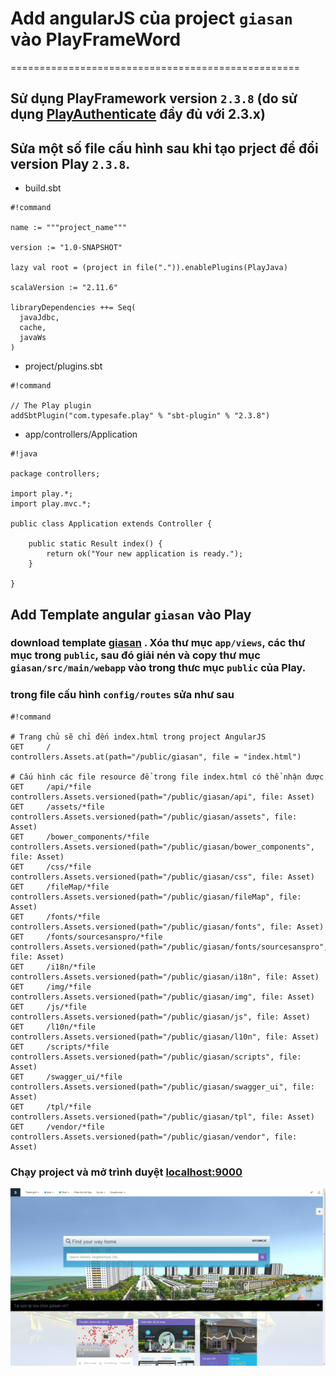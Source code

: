 # Add angularJS của project `giasan` vào PlayFrameWord
==================================================

## Sử dụng PlayFramework version `2.3.8` (do sử dụng [PlayAuthenticate](http://joscha.github.com/play-authenticate/) đầy đủ với 2.3.x)

## Sửa một số file cấu hình sau khi tạo prject để đổi version Play `2.3.8`.

* build.sbt

```
#!command

name := """project_name"""

version := "1.0-SNAPSHOT"

lazy val root = (project in file(".")).enablePlugins(PlayJava)

scalaVersion := "2.11.6"

libraryDependencies ++= Seq(
  javaJdbc,
  cache,
  javaWs
)
```

* project/plugins.sbt

```
#!command

// The Play plugin
addSbtPlugin("com.typesafe.play" % "sbt-plugin" % "2.3.8")
```

* app/controllers/Application

```
#!java

package controllers;

import play.*;
import play.mvc.*;

public class Application extends Controller {

    public static Result index() {
        return ok("Your new application is ready.");
    }

}

```

## Add Template angular `giasan` vào Play

### download template [giasan](https://drive.google.com/open?id=0B0uLgiGBCYCnUXhGWFlWRVlld1E) . Xóa thư mục `app/views`, các thư mục trong `public`, sau đó giải nén và copy thư mục `giasan/src/main/webapp` vào trong thưc mục `public` của Play. 

### trong file cấu hình `config/routes` sửa như sau

```
#!command

# Trang chủ sẽ chỉ đến index.html trong project AngularJS
GET     /                           controllers.Assets.at(path="/public/giasan", file = "index.html")

# Cấu hình các file resource để trong file index.html có thể nhận được
GET     /api/*file               		controllers.Assets.versioned(path="/public/giasan/api", file: Asset)
GET     /assets/*file               	controllers.Assets.versioned(path="/public/giasan/assets", file: Asset)
GET     /bower_components/*file 		controllers.Assets.versioned(path="/public/giasan/bower_components", file: Asset)
GET     /css/*file               		controllers.Assets.versioned(path="/public/giasan/css", file: Asset)
GET     /fileMap/*file 					controllers.Assets.versioned(path="/public/giasan/fileMap", file: Asset)
GET     /fonts/*file               		controllers.Assets.versioned(path="/public/giasan/fonts", file: Asset)
GET     /fonts/sourcesanspro/*file 		controllers.Assets.versioned(path="/public/giasan/fonts/sourcesanspro", file: Asset)
GET     /i18n/*file               		controllers.Assets.versioned(path="/public/giasan/i18n", file: Asset)
GET     /img/*file               		controllers.Assets.versioned(path="/public/giasan/img", file: Asset)
GET     /js/*file               		controllers.Assets.versioned(path="/public/giasan/js", file: Asset)
GET     /l10n/*file               		controllers.Assets.versioned(path="/public/giasan/l10n", file: Asset)
GET     /scripts/*file               	controllers.Assets.versioned(path="/public/giasan/scripts", file: Asset)
GET     /swagger_ui/*file               controllers.Assets.versioned(path="/public/giasan/swagger_ui", file: Asset)
GET     /tpl/*file               		controllers.Assets.versioned(path="/public/giasan/tpl", file: Asset)
GET     /vendor/*file               	controllers.Assets.versioned(path="/public/giasan/vendor", file: Asset)

```

### Chạy project và mở trình duyệt [localhost:9000](http://localhost:9000)

![Image demo](/images/index.png)